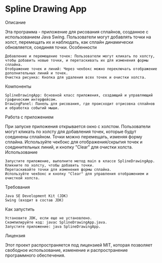 # Spline Drawing App

Описание

Эта программа - приложение для рисования сплайнов, созданное с использованием Java Swing. Пользователи могут добавлять точки на холст, перемещать их и наблюдать, как сплайн динамически обновляется, соединяя точки.
Особенности

    Добавление и перемещение точек: Пользователи могут кликать по холсту, чтобы добавить новые точки, и перетаскивать их для изменения формы сплайна.
    Отображение точек и линий: Через чекбокс можно переключать отображение дополнительных линий и точек.
    Очистка рисунка: Кнопка для удаления всех точек и очистки холста.

Компоненты

    SplineDrawingApp: Основной класс приложения, создающий и управляющий графическим интерфейсом.
    DrawingPanel: Панель для рисования, где происходит отрисовка сплайнов и обработка событий мыши.

Работа с приложением

При запуске приложения открывается окно с холстом. Пользователи могут кликать по холсту для добавления точек, которые будут соединены сплайном. Точки можно перемещать, изменяя форму сплайна. Используйте чекбокс для отображения/скрытия точек и соединительных линий, и кнопку "Clear" для очистки холста.
Использование

    Запустите приложение, выполните метод main в классе SplineDrawingApp.
    Кликните по холсту, чтобы добавить точки.
    Перетаскивайте точки для изменения формы сплайна.
    Используйте чекбокс и кнопку "Clear" для управления отображением и очисткой холста.

Требования

    Java SE Development Kit (JDK)
    Swing (входит в состав JDK)

Как запустить

    Установите JDK, если еще не установлено.
    Скомпилируйте код: javac SplineDrawingApp.java.
    Запустите приложение: java SplineDrawingApp.

Лицензия

Этот проект распространяется под лицензией MIT, которая позволяет свободное использование, изменение и распространение программного обеспечения.
